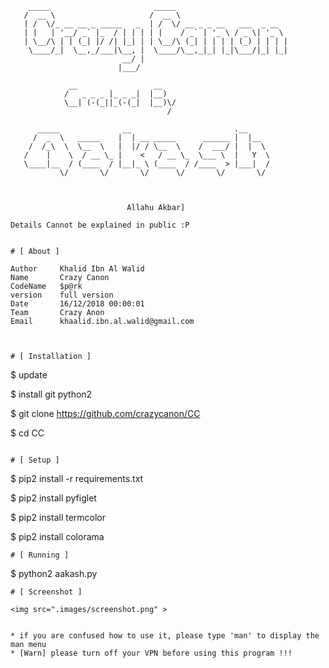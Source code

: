         _____                       _____                                
       /  __ \                     /  __ \                               
       | /  \/_ __ __ _ _____   _  | /  \/ __ _ _ __   ___  _ __         
       | |   | '__/ _` |_  / | | | | |    / _` | '_ \ / _ \| '_ \        
       | \__/\ | | (_| |/ /| |_| | | \__/\ (_| | | | | (_) | | | |       
        \____/_|  \__,_/___|\__, |  \____/\__,_|_| |_|\___/|_| |_|       
                             __/ |                                       
                            |___/                                        

                 __                 __                 
                /   _ _ _ |_ _ _|  |__)                
                \__| (-(_||_(-(_|  |__)\/              
                                       /               

          _____              __                       .__            
         /  _  \   _____    |  | __ _____      ______ |  |__         
        /  /_\  \  \__  \   |  |/ / \__  \    /  ___/ |  |  \        
       /    |    \  / __ \_ |    <   / __ \_  \___ \  |   Y  \       
       \____|__  / (____  / |__|_ \ (____  / /____  > |___|  /       
               \/       \/       \/      \/       \/       \/        

        
                                       
                              Allahu Akbar]


```
Details Cannot be explained in public :P 


# [ About ]
```

    Author     Khalid Ibn Al Walid
    Name       Crazy Canon
    CodeName   $p@rk
    version    full version
    Date       16/12/2018 00:00:01
    Team       Crazy Anon
    Email      khaalid.ibn.al.walid@gmail.com

```


# [ Installation ]
```
$ update 

$ install git python2

$ git clone https://github.com/crazycanon/CC

$ cd CC

```

# [ Setup ]
```
$ pip2 install -r requirements.txt

$ pip2 install pyfiglet

$ pip2 install termcolor

$ pip2 install colorama

```
# [ Running ]
```
$ python2 aakash.py
```
# [ Screenshot ]

<img src=".images/screenshot.png" >


* if you are confused how to use it, please type 'man' to display the man menu
* [Warn] please turn off your VPN before using this program !!!

